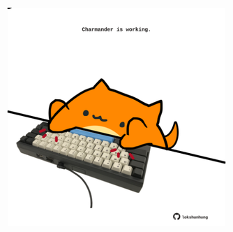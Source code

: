 <!-- built at 25/09/2024, 13:06:02 UTC -->
<p align="center">
  <img width="500" height="500" src="./ReadmeImage.svg">
</p>
